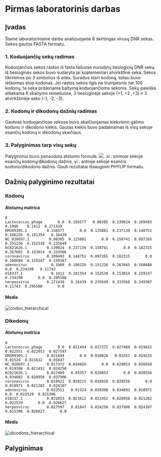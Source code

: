 # Pirmas laboratorinis darbas

## Įvadas

Šiame laboratoriniame darbe analizuojame 8 skirtingas virusų DNR sekas. Sekos gautos FASTA formatu.

### 1. Koduojančių sekų radimas

Koduojančios sekos rastos iš fasta failuose nurodytų tiesioginių DNR sekų. Iš tiesioginės sekos buvo sudaryta jai koplementari atvirkštinė seka. Sekos tikrinimos po 3 simbolius iš eilės. Suradus start kodoną, toliau buvo ieškomas stop kodonas. Jei rastos sekos ilgis ne trumpesnis nei 100 kodonų, ta seka priskiriama baltymą koduojančioms sekoms. Sekų paieška atliekama 6 skaitymo rėmeliuose, 3 tiesioginėje sekoje (+1, +2 ,+3) ir 3 atvirkštinėje seko (-1, -2, -3).

### 2. Kodonų ir dikodonų dažnių radimas

Gautose koduojančiose sekose buvo skaičiuojamas kiekvieno galimo kodono ir dikodono kiekis. Gautas kiekis buvo padalinamas iš visų sekoje esančių kodonų ir dikodonų skaičiaus.  

### 3. Palyginimas tarp visų sekų

Palyginimui buvo panaudota atstumo formulė: <img src="https://render.githubusercontent.com/render/math?math=\sqrt(\sum(x_i%20-%20y_i)^2)"/>.
xi : pirmoje sekoje esančių kodonų/dikodonų dažnis, yi : antroje sekoje esančio kodono/dikodono dažnis. Gauti rezultatai išsaugomi PHYLIP formatu.

## Dažnių palyginimo rezultatai

### Kodonų 
#### Atstumų matrica
```
8                                                                                                
Lactococcus_phage       0.0  0.156577   0.08385  0.139824  0.109493    0.1908    0.1412  0.271439
KM389305.1         0.156577       0.0  0.125881  0.237139  0.148751  0.106226  0.181354   0.16439
NC_028697.1         0.08385  0.125881       0.0  0.158741  0.097265  0.151226  0.152538  0.235649
KC821626.1         0.139824  0.237139  0.158741       0.0  0.182315  0.267665  0.153014  0.333566
coronavirus        0.109493  0.148751  0.097265  0.182315       0.0  0.160688  0.159147  0.249387
adenovirus           0.1908  0.106226  0.151226  0.267665  0.160688       0.0  0.234198   0.11743
U18337.1             0.1412  0.181354  0.152538  0.153014  0.159147  0.234198       0.0  0.295588
herpesvirus        0.271439   0.16439  0.235649  0.333566  0.249387   0.11743  0.295588       0.0
```
#### Medis

![codon_hierarchical](https://user-images.githubusercontent.com/47796168/136312966-2e1acea8-35bb-469c-8a20-9fdceefb01d4.png)

### Dikodonų
#### Atstumų matrica

```
8                                                                                                
Lactococcus_phage       0.0  0.021494  0.017372  0.027489  0.019422  0.022551  0.022053  0.027597
KM389305.1         0.021494       0.0  0.018826   0.03357  0.019215   0.01524  0.021612   0.01847
NC_028697.1        0.017372  0.018826       0.0  0.028053  0.016918  0.019398  0.021452  0.024258
KC821626.1         0.027489   0.03357  0.028053       0.0  0.028556  0.034092  0.028956  0.037906
coronavirus        0.019422  0.019215  0.016918  0.028556       0.0  0.018971  0.021282  0.024107
adenovirus         0.022551   0.01524  0.019398  0.034092  0.018971       0.0  0.022529  0.015396
U18337.1           0.022053  0.021612  0.021452  0.028956  0.021282  0.022529       0.0  0.026627
herpesvirus        0.027597   0.01847  0.024258  0.037906  0.024107  0.015396  0.026627       0.0
```

#### Medis

![dicodons_hierarchical](https://user-images.githubusercontent.com/47796168/136313169-3e099d7a-9e86-449c-b83d-52ee59a98c3f.png)

## Palyginimas


